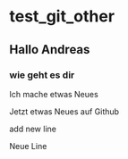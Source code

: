 # test_git_other

## Hallo Andreas 

### wie geht es dir


Ich mache etwas Neues


Jetzt etwas Neues auf Github



add new line




Neue Line
